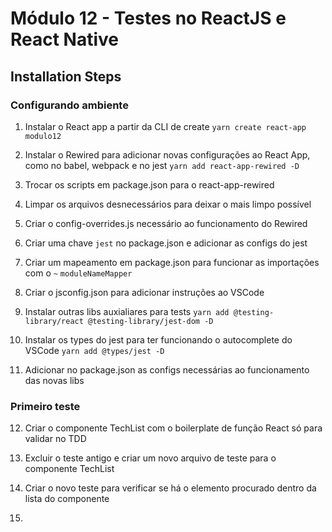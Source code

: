 # Módulo 12 - Testes no ReactJS e React Native

## Installation Steps

### Configurando ambiente

1. Instalar o React app a partir da CLI de create
   `yarn create react-app modulo12`

2. Instalar o Rewired para adicionar novas configurações ao React App, como no
   babel, webpack e no jest
   `yarn add react-app-rewired -D`

3. Trocar os scripts em package.json para o react-app-rewired

4. Limpar os arquivos desnecessários para deixar o mais limpo possível

5. Criar o config-overrides.js necessário ao funcionamento do Rewired

6. Criar uma chave `jest` no package.json e adicionar as configs do jest

7. Criar um mapeamento em package.json para funcionar as importações com o `~`
   `moduleNameMapper`

8. Criar o jsconfig.json para adicionar instruções ao VSCode

9. Instalar outras libs auxialiares para tests
   `yarn add @testing-library/react @testing-library/jest-dom -D`

10. Instalar os types do jest para ter funcionando o autocomplete do VSCode
    `yarn add @types/jest -D`

11. Adicionar no package.json as configs necessárias ao funcionamento das novas libs

### Primeiro teste

12. Criar o componente TechList com o boilerplate de função React só para validar no TDD

13. Excluir o teste antigo e criar um novo arquivo de teste para o componente TechList

14. Criar o novo teste para verificar se há o elemento procurado dentro da lista do componente

15.
